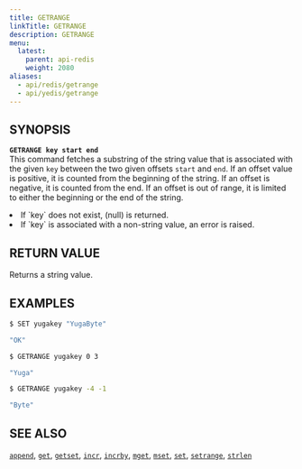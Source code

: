 ```yaml
---
title: GETRANGE
linkTitle: GETRANGE
description: GETRANGE
menu:
  latest:
    parent: api-redis
    weight: 2080
aliases:
  - api/redis/getrange
  - api/yedis/getrange
---
```


## SYNOPSIS
<b>`GETRANGE key start end`</b><br>
This command fetches a substring of the string value that is associated with the given `key` between the two given offsets `start` and `end`. If an offset value is positive, it is counted from the beginning of the string. If an offset is negative, it is counted from the end. If an offset is out of range, it is limited to either the beginning or the end of the string.
<li>If `key` does not exist, (null) is returned.</li>
<li>If `key` is associated with a non-string value, an error is raised.</li>

## RETURN VALUE
Returns a string value.

## EXAMPLES
```{.sh .copy .separator-dollar}
$ SET yugakey "YugaByte"
```
```sh
"OK"
```
```{.sh .copy .separator-dollar}
$ GETRANGE yugakey 0 3
```
```sh
"Yuga"
```
```{.sh .copy .separator-dollar}
$ GETRANGE yugakey -4 -1
```
```sh
"Byte"
```

## SEE ALSO
[`append`](../append/), [`get`](../get/), [`getset`](../getset/), [`incr`](../incr/), [`incrby`](../incrby/), [`mget`](../mget/), [`mset`](../mset/), [`set`](../set/), [`setrange`](../setrange/), [`strlen`](../strlen/)
